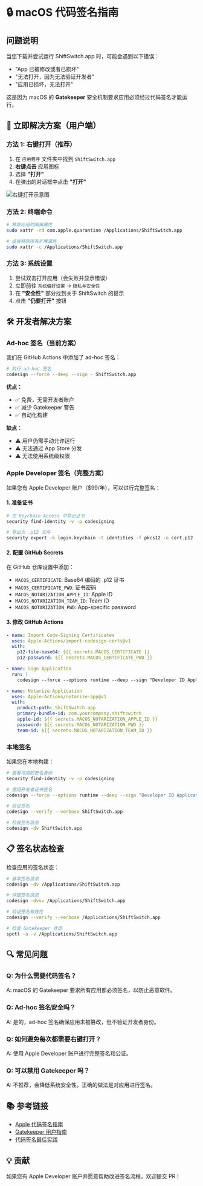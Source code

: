 # 🔒 macOS 代码签名指南

## 问题说明

当您下载并尝试运行 ShiftSwitch.app 时，可能会遇到以下错误：
- "App 已被修改或者已损坏"
- "无法打开，因为无法验证开发者"
- "应用已损坏，无法打开"

这是因为 macOS 的 **Gatekeeper** 安全机制要求应用必须经过代码签名才能运行。

## 🚀 立即解决方案（用户端）

### 方法 1: 右键打开（推荐）

1. 在 `应用程序` 文件夹中找到 `ShiftSwitch.app`
2. **右键点击** 应用图标
3. 选择 **"打开"**
4. 在弹出的对话框中点击 **"打开"**

![右键打开示意图](https://support.apple.com/library/content/dam/edam/applecare/images/en_US/macos/Big-Sur/macos-big-sur-gatekeeper-right-click-open.jpg)

### 方法 2: 终端命令

```bash
# 移除应用的隔离属性
sudo xattr -rd com.apple.quarantine /Applications/ShiftSwitch.app

# 或者移除所有扩展属性
sudo xattr -c /Applications/ShiftSwitch.app
```

### 方法 3: 系统设置

1. 尝试双击打开应用（会失败并显示错误）
2. 立即前往 `系统偏好设置` → `隐私与安全性`
3. 在 **"安全性"** 部分找到关于 ShiftSwitch 的提示
4. 点击 **"仍要打开"** 按钮

## 🛠️ 开发者解决方案

### Ad-hoc 签名（当前方案）

我们在 GitHub Actions 中添加了 ad-hoc 签名：

```bash
# 执行 ad-hoc 签名
codesign --force --deep --sign - ShiftSwitch.app
```

**优点：**
- ✅ 免费，无需开发者账户
- ✅ 减少 Gatekeeper 警告
- ✅ 自动化构建

**缺点：**
- ⚠️ 用户仍需手动允许运行
- ⚠️ 无法通过 App Store 分发
- ⚠️ 无法使用系统级权限

### Apple Developer 签名（完整方案）

如果您有 Apple Developer 账户（$99/年），可以进行完整签名：

#### 1. 准备证书

```bash
# 在 Keychain Access 中导出证书
security find-identity -v -p codesigning

# 导出为 .p12 文件
security export -k login.keychain -t identities -f pkcs12 -o cert.p12
```

#### 2. 配置 GitHub Secrets

在 GitHub 仓库设置中添加：
- `MACOS_CERTIFICATE`: Base64 编码的 .p12 证书
- `MACOS_CERTIFICATE_PWD`: 证书密码
- `MACOS_NOTARIZATION_APPLE_ID`: Apple ID
- `MACOS_NOTARIZATION_TEAM_ID`: Team ID
- `MACOS_NOTARIZATION_PWD`: App-specific password

#### 3. 修改 GitHub Actions

```yaml
- name: Import Code-Signing Certificates
  uses: Apple-Actions/import-codesign-certs@v1
  with:
    p12-file-base64: ${{ secrets.MACOS_CERTIFICATE }}
    p12-password: ${{ secrets.MACOS_CERTIFICATE_PWD }}

- name: Sign Application
  run: |
    codesign --force --options runtime --deep --sign "Developer ID Application: Your Name" ShiftSwitch.app

- name: Notarize Application
  uses: Apple-Actions/notarize-app@v1
  with:
    product-path: ShiftSwitch.app
    primary-bundle-id: com.yourcompany.shiftswitch
    apple-id: ${{ secrets.MACOS_NOTARIZATION_APPLE_ID }}
    password: ${{ secrets.MACOS_NOTARIZATION_PWD }}
    team-id: ${{ secrets.MACOS_NOTARIZATION_TEAM_ID }}
```

### 本地签名

如果您在本地构建：

```bash
# 查看可用的签名身份
security find-identity -v -p codesigning

# 使用开发者证书签名
codesign --force --options runtime --deep --sign "Developer ID Application: Your Name" ShiftSwitch.app

# 验证签名
codesign --verify --verbose ShiftSwitch.app

# 检查签名信息
codesign -dv ShiftSwitch.app
```

## 📋 签名状态检查

检查应用的签名状态：

```bash
# 基本签名信息
codesign -dv /Applications/ShiftSwitch.app

# 详细签名信息
codesign -dvvv /Applications/ShiftSwitch.app

# 验证签名有效性
codesign --verify --verbose /Applications/ShiftSwitch.app

# 检查 Gatekeeper 状态
spctl -a -v /Applications/ShiftSwitch.app
```

## 🔍 常见问题

### Q: 为什么需要代码签名？
A: macOS 的 Gatekeeper 要求所有应用都必须签名，以防止恶意软件。

### Q: Ad-hoc 签名安全吗？
A: 是的，ad-hoc 签名确保应用未被篡改，但不验证开发者身份。

### Q: 如何避免每次都需要右键打开？
A: 使用 Apple Developer 账户进行完整签名和公证。

### Q: 可以禁用 Gatekeeper 吗？
A: 不推荐，会降低系统安全性。正确的做法是对应用进行签名。

## 📚 参考链接

- [Apple 代码签名指南](https://developer.apple.com/documentation/security/notarizing_macos_software_before_distribution)
- [Gatekeeper 用户指南](https://support.apple.com/en-us/HT202491)
- [代码签名最佳实践](https://developer.apple.com/documentation/security/notarizing_macos_software_before_distribution/customizing_the_notarization_workflow)

## 💡 贡献

如果您有 Apple Developer 账户并愿意帮助改进签名流程，欢迎提交 PR！
